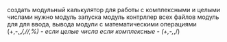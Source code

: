 создать модульный калькулятор для работы с комплексными и целыми числами
нужно
модуль запуска
модуль контрллер всех файлов
модуль для для ввода, вывода
модули с математическими операциями (+,-,*,/,//,%) - если целые числа
если комплексные - (+,-,*,/)